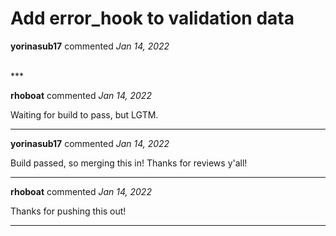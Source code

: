# Add error_hook to validation data

**yorinasub17** commented *Jan 14, 2022*


<br />
***


**rhoboat** commented *Jan 14, 2022*

Waiting for build to pass, but LGTM.
***

**yorinasub17** commented *Jan 14, 2022*

Build passed, so merging this in! Thanks for reviews y'all!
***

**rhoboat** commented *Jan 14, 2022*

Thanks for pushing this out!
***

